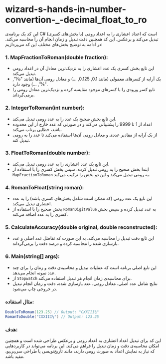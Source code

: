# wizard-s-hands-in-number-convertion-_-decimal_float_to_ro
این کد یک برنامه‌ی C# است که اعداد اعشاری را به اعداد رومی (با بخش‌های کسری) تبدیل می‌کند و برعکس. این کد همچنین دقت تبدیل و زمان انجام آن را محاسبه می‌کند. در ادامه به توضیح بخش‌های مختلف این کد می‌پردازیم:

### 1. **MapFractionToRoman(double fraction):**
   - این تابع بخش کسری یک عدد اعشاری را به نزدیک‌ترین معادل آن در اعداد رومی تبدیل می‌کند.
   - یک آرایه از کسرهای معمولی (مانند 0.1, 0.125, ...) و معادل رومی آن‌ها (مانند "⅒", "⅛", ...) وجود دارد.
   - تابع کسر ورودی را با کسرهای موجود مقایسه کرده و نزدیک‌ترین معادل رومی را برمی‌گرداند.

### 2. **IntegerToRoman(int number):**
   - این تابع بخش صحیح یک عدد را به عدد رومی تبدیل می‌کند.
   - اعداد از 1 تا 9999 را پشتیبانی می‌کند و در صورتی که عدد خارج از این محدوده باشد، خطایی پرتاب می‌کند.
   - از یک آرایه از مقادیر عددی و معادل رومی آن‌ها استفاده می‌کند تا عدد را به رومی تبدیل کند.

### 3. **FloatToRoman(double number):**
   - این تابع یک عدد اعشاری را به عدد رومی تبدیل می‌کند.
   - ابتدا بخش صحیح را به رومی تبدیل کرده، سپس بخش کسری را با استفاده از `MapFractionToRoman` به رومی تبدیل می‌کند و این دو بخش را ترکیب می‌کند.

### 4. **RomanToFloat(string roman):**
   - این تابع یک عدد رومی (که ممکن است شامل بخش‌های کسری باشد) را به عدد اعشاری تبدیل می‌کند.
   - بخش صحیح را با استفاده از `RomanDigitValue` به عدد تبدیل کرده و سپس بخش کسری را به عدد اضافه می‌کند.

### 5. **CalculateAccuracy(double original, double reconstructed):**
   - این تابع دقت تبدیل را محاسبه می‌کند. به این صورت که تفاضل عدد اصلی و عدد بازسازی شده را محاسبه کرده و درصد دقت را برمی‌گرداند.

### 6. **Main(string[] args):**
   - این تابع اصلی برنامه است که عملیات تبدیل و محاسبه‌ی دقت و زمان را برای چند عدد نمونه انجام می‌دهد.
   - از `Stopwatch` برای محاسبه‌ی زمان انجام هر تبدیل استفاده می‌کند.
   - نتایج شامل عدد اصلی، معادل رومی، عدد بازسازی شده، دقت و زمان انجام تبدیل در خروجی چاپ می‌شود.

### مثال استفاده:
```csharp
DoubleToRoman(123.25) // Output: "CXXIII¼"
RomanToDouble("CXXIII¼") // Output: 123.25
```

### هدف:
این کد برای تبدیل اعداد اعشاری به اعداد رومی و برعکس طراحی شده است و همچنین امکان محاسبه‌ی دقت و زمان تبدیل را فراهم می‌کند. این برنامه می‌تواند در کاربردهایی که نیاز به نمایش اعداد به صورت رومی دارند، مانند تاریخ‌نویسی یا طراحی سی‌پی‌یو، مفید باشد.
